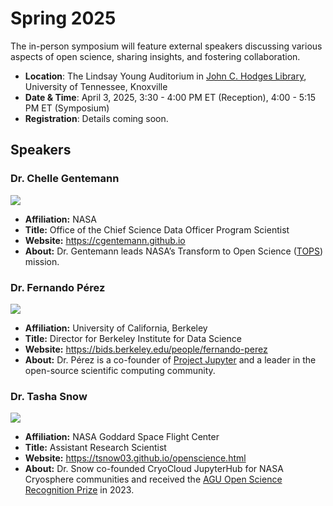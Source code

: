 # Spring 2025

The in-person symposium will feature external speakers discussing various aspects of open science, sharing insights, and fostering collaboration.

- **Location**: The Lindsay Young Auditorium in [John C. Hodges Library](https://maps.utk.edu/?id=314#!m/276034?share), University of Tennessee, Knoxville
- **Date & Time**: April 3, 2025, 3:30 - 4:00 PM ET (Reception), 4:00 - 5:15 PM ET (Symposium)
- **Registration**: Details coming soon.

## Speakers

### Dr. Chelle Gentemann

![](https://i.imgur.com/slbcvb6.jpg)

- **Affiliation:** NASA
- **Title:** Office of the Chief Science Data Officer Program Scientist
- **Website:** https://cgentemann.github.io
- **About:** Dr. Gentemann leads NASA’s Transform to Open Science ([TOPS](https://science.nasa.gov/open-science/tops)) mission.

### Dr. Fernando Pérez

![](https://i.imgur.com/i2i0RQI.jpg)

- **Affiliation:** University of California, Berkeley
- **Title:** Director for Berkeley Institute for Data Science
- **Website:** https://bids.berkeley.edu/people/fernando-perez
- **About:** Dr. Pérez is a co-founder of [Project Jupyter](https://jupyter.org) and a leader in the open-source scientific computing community.

### Dr. Tasha Snow

![](https://i.imgur.com/3h14VGC.jpg)

- **Affiliation:** NASA Goddard Space Flight Center
- **Title:** Assistant Research Scientist
- **Website:** https://tsnow03.github.io/openscience.html
- **About:** Dr. Snow co-founded CryoCloud JupyterHub for NASA Cryosphere communities and received the [AGU Open Science Recognition Prize](https://www.minesnewsroom.com/news/tasha-snow-receives-2023-agu-open-science-recognition-prize) in 2023.
